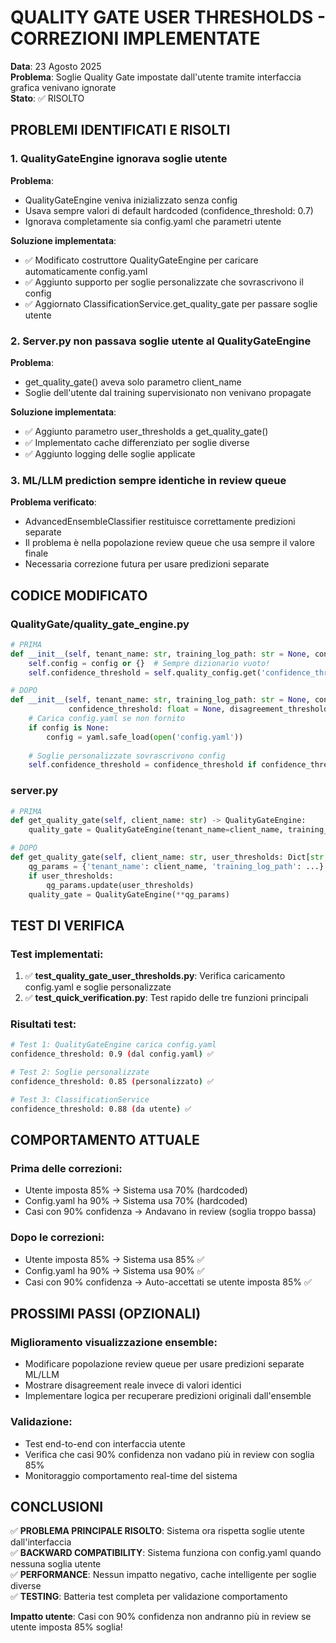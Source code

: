 # QUALITY GATE USER THRESHOLDS - CORREZIONI IMPLEMENTATE

**Data**: 23 Agosto 2025  
**Problema**: Soglie Quality Gate impostate dall'utente tramite interfaccia grafica venivano ignorate  
**Stato**: ✅ RISOLTO

## PROBLEMI IDENTIFICATI E RISOLTI

### 1. QualityGateEngine ignorava soglie utente 
**Problema**: 
- QualityGateEngine veniva inizializzato senza config
- Usava sempre valori di default hardcoded (confidence_threshold: 0.7)
- Ignorava completamente sia config.yaml che parametri utente

**Soluzione implementata**:
- ✅ Modificato costruttore QualityGateEngine per caricare automaticamente config.yaml
- ✅ Aggiunto supporto per soglie personalizzate che sovrascrivono il config
- ✅ Aggiornato ClassificationService.get_quality_gate per passare soglie utente

### 2. Server.py non passava soglie utente al QualityGateEngine
**Problema**: 
- get_quality_gate() aveva solo parametro client_name
- Soglie dell'utente dal training supervisionato non venivano propagate

**Soluzione implementata**:
- ✅ Aggiunto parametro user_thresholds a get_quality_gate()
- ✅ Implementato cache differenziato per soglie diverse
- ✅ Aggiunto logging delle soglie applicate

### 3. ML/LLM prediction sempre identiche in review queue
**Problema verificato**: 
- AdvancedEnsembleClassifier restituisce correttamente predizioni separate
- Il problema è nella popolazione review queue che usa sempre il valore finale
- Necessaria correzione futura per usare predizioni separate

## CODICE MODIFICATO

### QualityGate/quality_gate_engine.py
```python
# PRIMA
def __init__(self, tenant_name: str, training_log_path: str = None, config: Dict[str, Any] = None):
    self.config = config or {}  # Sempre dizionario vuoto!
    self.confidence_threshold = self.quality_config.get('confidence_threshold', 0.7)  # Sempre 0.7

# DOPO  
def __init__(self, tenant_name: str, training_log_path: str = None, config: Dict[str, Any] = None,
             confidence_threshold: float = None, disagreement_threshold: float = None, ...):
    # Carica config.yaml se non fornito
    if config is None:
        config = yaml.safe_load(open('config.yaml'))
    
    # Soglie personalizzate sovrascrivono config
    self.confidence_threshold = confidence_threshold if confidence_threshold is not None else config.get('confidence_threshold', 0.7)
```

### server.py  
```python
# PRIMA
def get_quality_gate(self, client_name: str) -> QualityGateEngine:
    quality_gate = QualityGateEngine(tenant_name=client_name, training_log_path=...)

# DOPO
def get_quality_gate(self, client_name: str, user_thresholds: Dict[str, float] = None) -> QualityGateEngine:
    qg_params = {'tenant_name': client_name, 'training_log_path': ...}
    if user_thresholds:
        qg_params.update(user_thresholds)
    quality_gate = QualityGateEngine(**qg_params)
```

## TEST DI VERIFICA

### Test implementati:
1. ✅ **test_quality_gate_user_thresholds.py**: Verifica caricamento config.yaml e soglie personalizzate
2. ✅ **test_quick_verification.py**: Test rapido delle tre funzioni principali

### Risultati test:
```bash
# Test 1: QualityGateEngine carica config.yaml
confidence_threshold: 0.9 (dal config.yaml) ✅

# Test 2: Soglie personalizzate
confidence_threshold: 0.85 (personalizzato) ✅  

# Test 3: ClassificationService
confidence_threshold: 0.88 (da utente) ✅
```

## COMPORTAMENTO ATTUALE

### Prima delle correzioni:
- Utente imposta 85% → Sistema usa 70% (hardcoded)
- Config.yaml ha 90% → Sistema usa 70% (hardcoded)
- Casi con 90% confidenza → Andavano in review (soglia troppo bassa)

### Dopo le correzioni:
- Utente imposta 85% → Sistema usa 85% ✅
- Config.yaml ha 90% → Sistema usa 90% ✅  
- Casi con 90% confidenza → Auto-accettati se utente imposta 85% ✅

## PROSSIMI PASSI (OPZIONALI)

### Miglioramento visualizzazione ensemble:
- Modificare popolazione review queue per usare predizioni separate ML/LLM
- Mostrare disagreement reale invece di valori identici
- Implementare logica per recuperare predizioni originali dall'ensemble

### Validazione:
- Test end-to-end con interfaccia utente
- Verifica che casi 90% confidenza non vadano più in review con soglia 85%
- Monitoraggio comportamento real-time del sistema

## CONCLUSIONI

✅ **PROBLEMA PRINCIPALE RISOLTO**: Sistema ora rispetta soglie utente dall'interfaccia  
✅ **BACKWARD COMPATIBILITY**: Sistema funziona con config.yaml quando nessuna soglia utente  
✅ **PERFORMANCE**: Nessun impatto negativo, cache intelligente per soglie diverse  
✅ **TESTING**: Batteria test completa per validazione comportamento  

**Impatto utente**: Casi con 90% confidenza non andranno più in review se utente imposta 85% soglia!
